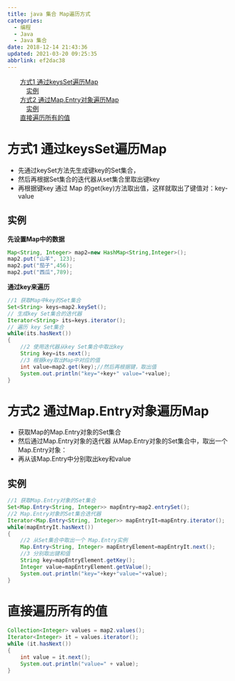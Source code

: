 ```yaml
---
title: java 集合 Map遍历方式
categories: 
  - 编程
  - Java
  - Java 集合
date: 2018-12-14 21:43:36
updated: 2021-03-20 09:25:35
abbrlink: ef2dac38
---
```

<div id='my_toc'><a href="/blog/ef2dac38/#方式1-通过keysSet遍历Map" class="header_2">方式1 通过keysSet遍历Map</a>&nbsp;<br><a href="/blog/ef2dac38/#实例" class="header_3">实例</a>&nbsp;<br><a href="/blog/ef2dac38/#方式2-通过Map-Entry对象遍历Map" class="header_2">方式2 通过Map.Entry对象遍历Map</a>&nbsp;<br><a href="/blog/ef2dac38/#实例" class="header_3">实例</a>&nbsp;<br><a href="/blog/ef2dac38/#直接遍历所有的值" class="header_2">直接遍历所有的值</a>&nbsp;<br></div>
<style>.header_1{margin-left: 1em;}.header_2{margin-left: 2em;}.header_3{margin-left: 3em;}.header_4{margin-left: 4em;}.header_5{margin-left: 5em;}.header_6{margin-left: 6em;}</style>
<!--more-->
<script>if (navigator.platform.search('arm')==-1){document.getElementById('my_toc').style.display = 'none';}var e,p = document.getElementsByTagName('p');while (p.length>0) {e = p[0];e.parentElement.removeChild(e);}</script>

<!--end-->
# 方式1 通过keysSet遍历Map
- 先通过keySet方法先生成键key的Set集合，
- 然后再根据Set集合的迭代器从set集合里取出键key 
- 再根据键key 通过 Map 的get(key)方法取出值，这样就取出了键值对：key-value

## 实例
**先设置Map中的数据**
```java
Map<String, Integer> map2=new HashMap<String,Integer>();
map2.put("山羊", 123);
map2.put("茄子",456);
map2.put("西瓜",789);
```
**通过key来遍历**
```java
//1 获取Map中key的Set集合
Set<String> keys=map2.keySet();
// 生成key Set集合的迭代器
Iterator<String> its=keys.iterator();
// 遍历 key Set集合
while(its.hasNext())
{
    //2 使用迭代器从key Set集合中取出key
    String key=its.next();
    //3 根据key取出Map中对应的值
    int value=map2.get(key);//然后再根据键，取出值
    System.out.println("key="+key+" value="+value);
}
```
# 方式2 通过Map.Entry对象遍历Map
- 获取Map的Map.Entry对象的Set集合 
- 然后通过Map.Entry对象的迭代器 从Map.Entry对象的Set集合中，取出一个 Map.Entry对象：
- 再从该Map.Entry中分别取出key和value

## 实例
```java
//1 获取Map.Entry对象的Set集合
Set<Map.Entry<String, Integer>> mapEntry=map2.entrySet();
//2 Map.Entry对象的Set集合迭代器
Iterator<Map.Entry<String, Integer>> mapEntryIt=mapEntry.iterator();
while(mapEntryIt.hasNext())
{
    //2 从Set集合中取出一个 Map.Entry实例
    Map.Entry<String, Integer> mapEntryElement=mapEntryIt.next();
    //3 分别取出键和值
    String key=mapEntryElement.getKey();
    Integer value=mapEntryElement.getValue();
    System.out.println("key="+key+"value="+value);
}
```
# 直接遍历所有的值
```java
Collection<Integer> values = map2.values();
Iterator<Integer> it = values.iterator();
while (it.hasNext())
{
    int value = it.next();
    System.out.println("value=" + value);
}
```

